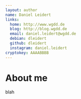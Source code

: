 ```yaml
---
layout: author
name: Daniel Leidert
links:
  home: http://www.wgdd.de
  blog: http://blog.wgdd.de
  email: daniel.leidert@wgdd.de
  debian: dleidert
  github: dleidert
  instagram: daniel.leidert
cryptokey: AAAABBBB
---
```


# About me

blah

